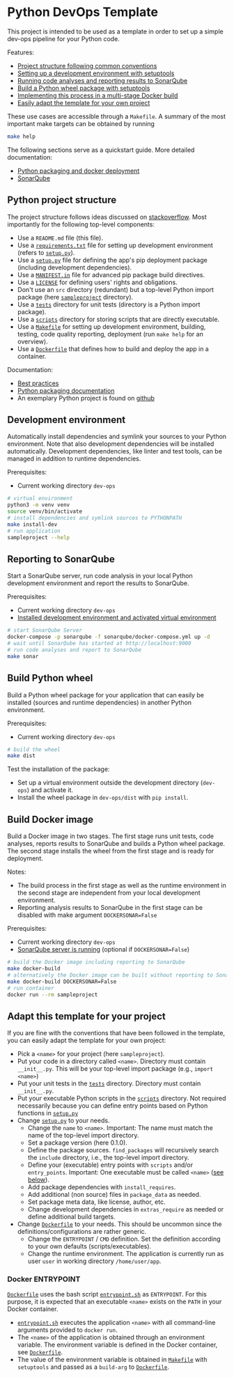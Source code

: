 
# Python DevOps Template

This project is intended to be used as a template in order to set up a simple dev-ops pipeline for your Python code.

Features:

- [Project structure following common conventions](#python-project-structure)
- [Setting up a development environment with setuptools](#development-environment)
- [Running code analyses and reporting results to SonarQube](reporting-to-sonarqube)
- [Build a Python wheel package with setuptools](#build-python-wheel)
- [Implementing this process in a multi-stage Docker build](#build-docker-image)
- [Easily adapt the template for your own project](#adapt-this-template-for-your-project)

These use cases are accessible through a `Makefile`. A summary of the most important make targets can be obtained by running

```bash
make help
```

The following sections serve as a quickstart guide. More detailed documentation:

- [Python packaging and docker deployment](docs/)
- [SonarQube](sonarqube/)

## Python project structure

The project structure follows ideas discussed on [stackoverflow](https://stackoverflow.com/questions/193161/what-is-the-best-project-structure-for-a-python-application). Most importantly for the following top-level components:

- Use a `README.md` file (this file).
- Use a [`requirements.txt`](requirements.txt) file for setting up development environment (refers to [`setup.py`](setup.py)).
- Use a [`setup.py`](setup.py) file for defining the app's pip deployment package (including development dependencies).
- Use a [`MANIFEST.in`](MANIFEST.in) file for advanced pip package build directives.
- Use a [`LICENSE`](LICENSE) for defining users' rights and obligations.
- Don't use an `src` directory (redundant) but a top-level Python import package (here [`sampleproject`](sampleproject/) directory).
- Use a [`tests`](tests/) directory for unit tests (directory is a Python import package).
- Use a [`scripts`](scripts/) directory for storing scripts that are directly executable.
- Use a [`Makefile`](Makefile) for setting up development environment, building, testing, code quality reporting, deployment (run `make help` for an overview).
- Use a [`Dockerfile`](Dockerfile) that defines how to build and deploy the app in a container.

Documentation:

- [Best practices](https://docs.python-guide.org/writing/structure/)
- [Python packaging documentation](https://packaging.python.org/guides/distributing-packages-using-setuptools/)
- An exemplary Python project is found on [github](https://github.com/pypa/sampleproject)

## Development environment

Automatically install dependencies and symlink your sources to your Python environment.
Note that also development dependencies will be installed automatically.
Development dependencies, like linter and test tools, can be managed in addition to runtime dependencies.

Prerequisites:

- Current working directory `dev-ops`

```bash
# virtual environment
python3 -m venv venv
source venv/bin/activate
# install dependencies and symlink sources to PYTHONPATH
make install-dev
# run application
sampleproject --help
```

## Reporting to SonarQube

Start a SonarQube server, run code analysis in your local Python development environment and report the results to SonarQube.

Prerequisites:

- Current working directory `dev-ops`
- [Installed development environment and activated virtual environment](#development-environment)

```bash
# start SonarQube Server
docker-compose -p sonarqube -f sonarqube/docker-compose.yml up -d
# wait until SonarQube has started at http://localhost:9000
# run code analyses and report to SonarQube
make sonar
```

## Build Python wheel

Build a Python wheel package for your application that can easily be installed (sources and runtime dependencies) in another Python environment.

Prerequisites:

- Current working directory `dev-ops`

```bash
# build the wheel
make dist
```

Test the installation of the package:

- Set up a virtual environment outside the development directory (`dev-ops`) and activate it.
- Install the wheel package in `dev-ops/dist` with `pip install`.

## Build Docker image

Build a Docker image in two stages. The first stage runs unit tests, code analyses, reports results to SonarQube and builds a Python wheel package. The second stage installs the wheel from the first stage and is ready for deployment.

Notes:

- The build process in the first stage as well as the runtime environment in the second stage are independent from your local development environment.
- Reporting analysis results to SonarQube in the first stage can be disabled with make argument `DOCKERSONAR=False`

Prerequisites:

- Current working directory `dev-ops`
- [SonarQube server is running](#reporting-to-sonarqube) (optional if `DOCKERSONAR=False`)

```bash
# build the Docker image including reporting to SonarQube
make docker-build
# alternatively the Docker image can be built without reporting to SonarQube
make docker-build DOCKERSONAR=False
# run container
docker run --rm sampleproject
```

## Adapt this template for your project

If you are fine with the conventions that have been followed in the template, you can easily adapt the template for your own project:

- Pick a `<name>` for your project (here `sampleproject`).
- Put your code in a directory called `<name>`. Directory must contain `__init__.py`. This will be your top-level import package (e.g., `import <name>`)
- Put your unit tests in the [`tests`](tests/) directory. Directory must contain `__init__.py`.
- Put your executable Python scripts in the [`scripts`](scripts/) directory. Not required necessarily because you can define entry points based on Python functions in [`setup.py`](setup.py)
- Change [`setup.py`](setup.py) to your needs.
  - Change the `name` to `<name>`. Important: The name must match the name of the top-level import directory.
  - Set a package version (here 0.1.0).
  - Define the package sources. `find_packages` will recursively search the `include` directory, i.e., the top-level import directory.
  - Define your (executable) entry points with `scripts` and/or `entry_points`. Important: One executable must be called `<name>` ([see below](#docker-entrypoint)).
  - Add package dependencies with `install_requires`.
  - Add additional (non source) files in `package_data` as needed.
  - Set package meta data, like license, author, etc.
  - Change development dependencies in `extras_require` as needed or define additional build targets.
- Change [`Dockerfile`](Dockerfile) to your needs. This should be uncommon since the definitions/configurations are rather generic.
  - Change the `ENTRYPOINT` / `CMD` definition. Set the definition according to your own defaults (scripts/executables).
  - Change the runtime environment. The application is currently run as user `user` in working directory `/home/user/app`.

### Docker ENTRYPOINT

[`Dockerfile`](Dockerfile) uses the bash script [`entrypoint.sh`](entrypoint.sh) as `ENTRYPOINT`.
For this purpose, it is expected that an executable `<name>` exists on the `PATH` in your Docker container.

- [`entrypoint.sh`](entrypoint.sh) executes the application `<name>` with all command-line arguments provided to `docker run`.
- The `<name>` of the application is obtained through an environment variable. The environment variable is defined in the Docker container, see [`Dockerfile`](Dockerfile).
- The value of the environment variable is obtained in [`Makefile`](Makefile) with `setuptools` and passed as a `build-arg` to [`Dockerfile`](Dockerfile).

